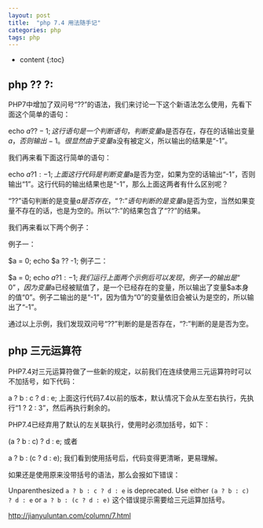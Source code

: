 ```yaml
---
layout: post
title:  "php 7.4 用法随手记"
categories: php 
tags: php
---
```


* content
{:toc}

## php ?? ?: 
PHP7中增加了双问号“??”的语法，我们来讨论一下这个新语法怎么使用，先看下面这个简单的语句：

echo $a ?? -1;
这行语句是一个判断语句，判断变量$a是否存在，存在的话输出变量$a，否则输出-1。很显然由于变量$a没有被定义，所以输出的结果是“-1”。

我们再来看下面这行简单的语句：

echo $a ? 1 : -1;
上面这行代码是判断变量$a是否为空，如果为空的话输出“-1”，否则输出“1”。这行代码的输出结果也是“-1”，那么上面这两者有什么区别呢？

“??”语句判断的是变量$a是否存在，“?:”语句判断的是变量$a是否为空，当然如果变量不存在的话，也是为空的。所以“?:”的结果包含了“??”的结果。

我们再来看以下两个例子：

例子一：

$a = 0;
echo $a ?? -1;
例子二：

$a = 0;
echo $a ? 1 : -1;
我们运行上面两个示例后可以发现，例子一的输出是“0”，因为变量$a已经被赋值了，是一个已经存在的变量，所以输出了变量$a本身的值“0”。例子二输出的是“-1”，因为值为“0”的变量依旧会被认为是空的，所以输出了“-1”。

通过以上示例，我们发现双问号“??”判断的是是否存在，“?:”判断的是是否为空。

## php 三元运算符
PHP7.4对三元运算符做了一些新的规定，以前我们在连续使用三元运算符时可以不加括号，如下代码：

a ? b : c ? d : e;
上面这行代码7.4以前的版本，默认情况下会从左至右执行，先执行“1 ? 2 : 3”，然后再执行剩余的。

PHP7.4已经弃用了默认的左关联执行，使用时必须加括号，如下：

(a ? b : c) ? d : e;
或者

a ? b : (c ? d : e);
我们看到使用括号后，代码变得更清晰，更易理解。

如果还是使用原来没带括号的语法，那么会报如下错误：

Unparenthesized `a ? b : c ? d : e` is deprecated. Use either `(a ? b : c) ? d : e` or `a ? b : (c ? d : e)`
这个错误提示需要给三元运算加括号。

http://jianyuluntan.com/column/7.html

